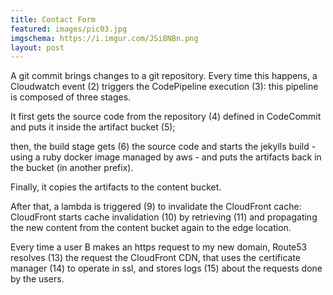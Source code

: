 ```yaml
---
title: Contact Form
featured: images/pic03.jpg
imgschema: https://i.imgur.com/JSi8NBn.png
layout: post
---
```


<p>A git commit brings changes to a git repository. Every time this happens, a Cloudwatch event (2) triggers the CodePipeline execution (3): this pipeline is composed of three stages.</p>
<p>It first gets the source code from the repository (4) defined in CodeCommit and puts it inside the artifact bucket (5);</p>
<p>then, the build stage gets (6) the source code and starts the jekylls build - using a ruby docker image managed by aws - and puts the artifacts back in the bucket (in another prefix).</p>
<p>Finally, it copies the artifacts to the content bucket.</p>
<p>After that, a lambda is triggered (9) to invalidate the CloudFront cache: CloudFront starts cache invalidation (10) by retrieving (11) and propagating the new content from the content bucket again to the edge location.</p>

<p>Every time a user B makes an https request to my new domain, Route53 resolves (13) the request the CloudFront CDN, that uses the certificate manager (14) to operate in ssl, and stores logs (15) about the requests done by the users.</p>
